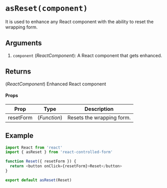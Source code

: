 # `asReset(component)`

It is used to enhance any React component with the ability to reset the wrapping form.

## Arguments
1. `component` (*ReactComponent*): A React component that gets enhanced.

## Returns
(*ReactComponent*) Enhanced React component

#### Props
| Prop | Type | Description |
| --- | --- | --- |
| resetForm | (*Function*) | Resets the wrapping form. |

## Example
```javascript
import React from 'react'
import { asReset } from 'react-controlled-form'

function Reset({ resetForm }) {
  return <button onClick={resetForm}>Reset</button>
}

export default asReset(Reset)
```
